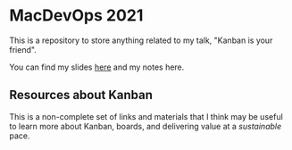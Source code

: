 # MacDevOps 2021

This is a repository to store anything related to my talk, "Kanban is your friend". 

You can find my slides [here](https://example.com) and my notes here.

## Resources about Kanban
This is a non-complete set of links and materials that I think may be useful to learn more about Kanban, boards, and delivering value at a *sustainable* pace.
